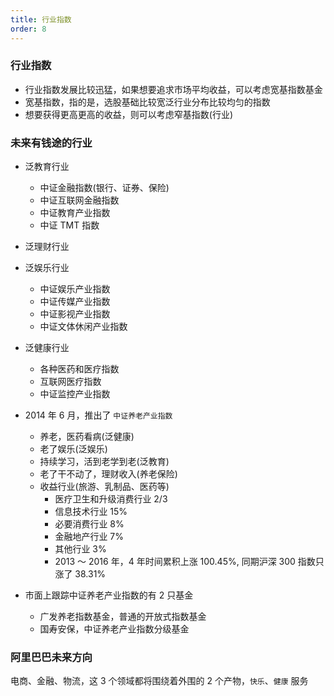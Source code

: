 ```yaml
---
title: 行业指数
order: 8
---
```


### 行业指数

- 行业指数发展比较迅猛，如果想要追求市场平均收益，可以考虑宽基指数基金
- 宽基指数，指的是，选股基础比较宽泛行业分布比较均匀的指数
- 想要获得更高更高的收益，则可以考虑窄基指数(行业)

### 未来有钱途的行业

- 泛教育行业
  - 中证金融指数(银行、证券、保险)
  - 中证互联网金融指数
  - 中证教育产业指数
  - 中证 TMT 指数
- 泛理财行业
- 泛娱乐行业
  - 中证娱乐产业指数
  - 中证传媒产业指数
  - 中证影视产业指数
  - 中证文体休闲产业指数
- 泛健康行业

  - 各种医药和医疗指数
  - 互联网医疗指数
  - 中证监控产业指数

- 2014 年 6 月，推出了 `中证养老产业指数`
  - 养老，医药看病(泛健康)
  - 老了娱乐(泛娱乐)
  - 持续学习，活到老学到老(泛教育)
  - 老了干不动了，理财收入(养老保险)
  - 收益行业(旅游、乳制品、医药等)
    - 医疗卫生和升级消费行业 2/3
    - 信息技术行业 15%
    - 必要消费行业 8%
    - 金融地产行业 7%
    - 其他行业 3%
    - 2013 ～ 2016 年，4 年时间累积上涨 100.45%, 同期沪深 300 指数只涨了 38.31%
- 市面上跟踪中证养老产业指数的有 2 只基金
  - 广发养老指数基金，普通的开放式指数基金
  - 国寿安保，中证养老产业指数分级基金

### 阿里巴巴未来方向

电商、金融、物流，这 3 个领域都将围绕着外围的 2 个产物，`快乐`、`健康` 服务
